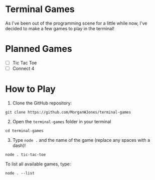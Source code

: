 # Terminal Games
 
As I've been out of the programming scene for a little while now, I've decided to make a few games to play in the terminal!

# Planned Games

- [ ] Tic Tac Toe
- [ ] Connect 4

# How to Play

1. Clone the GitHub repository:

`git clone https://github.com/MorganWJones/terminal-games`

2. Open the `terminal-games` folder in your terminal

`cd terminal-games`

3. Type `node .` and the name of the game (replace any spaces with a dash)!

`node . tic-tac-toe`

To list all available games, type:

`node . --list`
